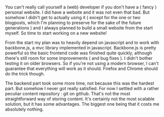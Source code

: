 You can't really call yourself a (web) developer if you don't have a ( fancy ) personal website. I did have a website and it was not even that bad. But somehow I didn't get to actually using it ( except for the one or two blogposts, which I'm planning to preserve for the sake of the future generations ) and I always planned to build a small website from the start myself. So time to start working on a new website!

From the start my plan was to heavily depend on javascript and to work with backbone.js, a mvc library implemented in javascript. Backbone.js is pretty powerful so the basic frontend code was finished quite quickly, although there's still room for some improvements ( and bug fixes ). I didn't bother testing it on older browsers. So if you're not using a modern browser, I can't guarantee that everything will work as it should. Firefox and Chrome should do the trick though.

The backend part took some more time, not because this was the hardest part. But somehow I never got really satisfied. For now I settled with a rather peculiar content repository : git on github. That's not the most straightforward way of storing content. It's certainly not the most scalable solution, but it has some advantages. The biggest one being that it costs me absolutely nothing. 
